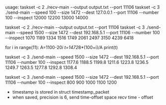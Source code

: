 usage:
taskset -c 2 ./recv-main --output output.txt --port 11106
taskset -c 3 ./send-main --speed 100 --size 1472 --dest 127.0.0.1 --port 11106 --number 100 --inspect 12000 12200 13000 14000

taskset -c 2 ./recv-main --output output.txt --port 11106
taskset -c 3 ./send-main --speed 1500 --size 1472 --dest 192.168.5.1 --port 11106 --number 100 --inspect 1070 1189 1334 1516 1749 2061 2497 3150 4239 6418

for i in range(11):
	A=1100-20*i
	t=1472*8*(100+i)/A
	print(t)

taskset -c 3 ./send-main --speed 1500 --size 1472 --dest 192.168.5.1 --port 11106 --number 100 --inspect 1177.6 1188.5 1199.8 1211.6 1223.8 1236.5 1249.7 1263.5 1277.8 1292.8 1308.4

taskset -c 3 ./send-main --speed 1500 --size 1472 --dest 192.168.5.1 --port 11106 --number 100 --inspect 800 900 1000 1100 1200

* timestamp is stored in struct timestamp_packet
* when saved, precision is 6, send time-offset space recv time - offset